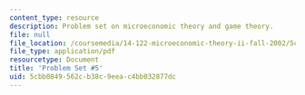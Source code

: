 ```yaml
---
content_type: resource
description: Problem set on microeconomic theory and game theory.
file: null
file_location: /coursemedia/14-122-microeconomic-theory-ii-fall-2002/5cbb0849562cb38c9eeac4bb032877dc_ps5q.pdf
file_type: application/pdf
resourcetype: Document
title: 'Problem Set #5'
uid: 5cbb0849-562c-b38c-9eea-c4bb032877dc
---
```

